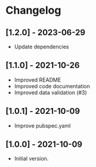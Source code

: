 # Changelog

## [1.2.0] - 2023-06-29

* Update dependencies

## [1.1.0] - 2021-10-26

* Improved README
* Improved code documentation
* Improved data validation (#3)

## [1.0.1] - 2021-10-09

* Improve pubspec.yaml

## [1.0.0] - 2021-10-09

* Initial version.
